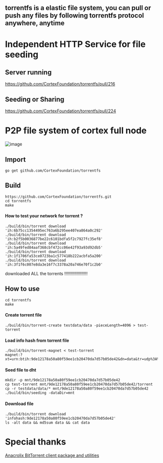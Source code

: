 ## torrentfs is a elastic file system, you can pull or push any files by following torrentfs protocol anywhere, anytime

# Independent HTTP Service for file seeding
## Server running
https://github.com/CortexFoundation/torrentfs/pull/216
## Seeding or Sharing
https://github.com/CortexFoundation/torrentfs/pull/224

# P2P file system of cortex full node
![image](https://user-images.githubusercontent.com/22344498/118778205-6ef75f00-b8bc-11eb-880e-17b5bea66814.png)


## Import
```
go get github.com/CortexFoundation/torrentfs
```
## Build
```
https://github.com/CortexFoundation/torrentfs.git
cd torrentfs
make
```
#### How to test your network for torrent ?
```
./build/bin/torrent download 'ih:6b75cc1354495ec763a6b295ee407ea864a0c292'
./build/bin/torrent download 'ih:b2f5b0036877be22c6101bdfa5f2c7927fc35ef8'
./build/bin/torrent download 'ih:5a49fed84aaf368cbf472cc06e42f93a93d92db5'
./build/bin/torrent download 'ih:1f1706fa53ce0723ba1c577418b222acbfa5a200'
./build/bin/torrent download 'ih:3f1f6c007e8da3e16f7c3378a20a746e70f1c2b0'
```
downloaded ALL the torrents !!!!!!!!!!!!!!!!!!!

## How to use
```
cd torrentfs
make
```
#### Create torrent file
```
./build/bin/torrent-create testdata/data -pieceLength=4096 > test-torrent
```
#### Load info hash from torrent file
```
./build/bin/torrent-magnet < test-torrent
magnet:?xt=urn:btih:9de12178a50a80f59ee1cb20470da7d57b05de42&dn=data&tr=udp%3A%2F%2Ftracker.cortexlabs.ai%3A5008
```
#### Seed file to dht
```
mkdir -p mnt/9de12178a50a80f59ee1cb20470da7d57b05de42
cp test-torrent mnt/9de12178a50a80f59ee1cb20470da7d57b05de42/torrent
cp -r testdata/data/* mnt/9de12178a50a80f59ee1cb20470da7d57b05de42
./build/bin/seeding -dataDir=mnt
```
#### Download file
```
./build/bin/torrent download 'infohash:9de12178a50a80f59ee1cb20470da7d57b05de42'
ls -alt data && md5sum data && cat data
```
# Special thanks

[Anacrolix BitTorrent client package and utilities](https://github.com/anacrolix/torrent)
